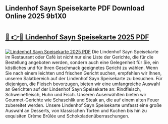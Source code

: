 ## Lindenhof Sayn Speisekarte PDF Download Online 2025 9b1X0

# <h2><a href="http://gccdez.nevu.top/?p=Lindenhof+Sayn+Speisekarte">🔗 👉🔴 Lindenhof Sayn Speisekarte 2025 PDF</a></h2>

[![Lindenhof Sayn Speisekarte 2025 PDF](https://i.imgur.com/dBaPXMq.png)](http://gccdez.nevu.top/?p=Lindenhof+Sayn+Speisekarte)
Die Lindenhof Sayn Speisekarte im Restaurant oder Café ist nicht nur eine Liste der Gerichte, die für die Bestellung angeboten werden, sondern auch eine Gelegenheit für Sie, ein köstliches und für Ihren Geschmack geeignetes Gericht zu wählen. Wenn Sie nach einem leichten und frischen Gericht suchen, empfehlen wir Ihnen, unseren Salatbereich auf der Lindenhof Sayn Speisekarte zu besuchen. Für diejenigen, die Fleisch bevorzugen, bieten wir eine umfangreiche Auswahl an Gerichten auf der Lindenhof Sayn Speisekarte an: Rindfleisch, Schweinefleisch, Huhn und Fisch. Unseren Auserwählten bieten wir Gourmet-Gerichte wie Schaschlik und Steak an, die auf einem alten Feuer zubereitet werden. Unsere Lindenhof Sayn Speisekarte umfasst eine große Auswahl an Desserts, von klassischen Torten und Kuchen bis hin zu exquisiten Crème Brûlée und Schokoladenüberraschungen.
